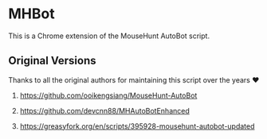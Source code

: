 # MHBot

This is a Chrome extension of the MouseHunt AutoBot script.

## Original Versions

Thanks to all the original authors for maintaining this script over the years ❤️

1. https://github.com/ooikengsiang/MouseHunt-AutoBot

2. https://github.com/devcnn88/MHAutoBotEnhanced

3. https://greasyfork.org/en/scripts/395928-mousehunt-autobot-updated
